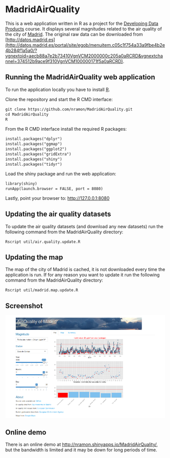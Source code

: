 # MadridAirQuality
This is a web application written in R as a project for the [Developing Data Products](http://www.coursera.org/learn/data-products) course. It displays several magnitudes related to the air quality of the city of [Madrid](http://en.wikipedia.org/wiki/Madrid). The original raw data can be downloaded from [http://datos.madrid.es](http://datos.madrid.es/portal/site/egob/menuitem.c05c1f754a33a9fbe4b2e4b284f1a5a0/?vgnextoid=aecb88a7e2b73410VgnVCM2000000c205a0aRCRD&vgnextchannel=374512b9ace9f310VgnVCM100000171f5a0aRCRD).

## Running the MadridAirQuality web application
To run the application locally you have to install [R](http://www.r-project.org/).

Clone the repository and start the R CMD interface:

```
git clone https://github.com/nramon/MadridAirQuality.git
cd MadridAirQuality
R
```

From the R CMD interface install the required R packages:

```
install.packages("dplyr")
install.packages("ggmap")
install.packages("ggplot2")
install.packages("gridExtra")
install.packages("shiny")
install.packages("tidyr")
```

Load the shiny package and run the web application:

```
library(shiny)
runApp(launch.browser = FALSE, port = 8080)
```

Lastly, point your browser to: http://127.0.0.1:8080

## Updating the air quality datasets

To update the air quality datasets (and download any new datasets) run the following command from the MadridAirQuality directory:

```
Rscript util/air.quality.update.R
```

## Updating the map

The map of the city of Madrid is cached, it is not downloaded every time the application is run. If for any reason you want to update it run the following command from the MadridAirQuality directory:

```
Rscript util/madrid.map.update.R
```

## Screenshot
![screenshot](https://raw.githubusercontent.com/nramon/MadridAirQuality/master/doc/screenshot.png)

## Online demo
There is an online demo at http://nramon.shinyapps.io/MadridAirQuality/, but the bandwidth is limited and it may be down for long periods of time.
